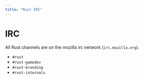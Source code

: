 ```yaml
---
title: "Rust IRC"
---
```


# IRC

All Rust channels are on the mozilla irc network (`irc.mozilla.org`).

* `#rust`
* `#rust-gamedev`
* `#rust-branding`
* `#rust-internals`